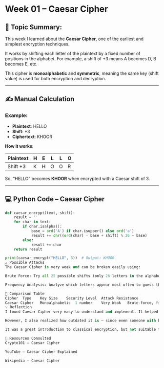 # Week 01 – Caesar Cipher

## 🔐 Topic Summary:
This week I learned about the **Caesar Cipher**, one of the earliest and simplest encryption techniques.

It works by shifting each letter of the plaintext by a fixed number of positions in the alphabet. For example, a shift of +3 means A becomes D, B becomes E, etc.

This cipher is **monoalphabetic** and **symmetric**, meaning the same key (shift value) is used for both encryption and decryption.

---

## ✍️ Manual Calculation

### Example:

- **Plaintext**: HELLO  
- **Shift**: +3  
- **Ciphertext**: KHOOR

**How it works:**

| Plaintext | H | E | L | L | O |
|-----------|---|---|---|---|---|
| Shift +3  | K | H | O | O | R |

So, “HELLO” becomes **KHOOR** when encrypted with a Caesar shift of 3.

---

## 💻 Python Code – Caesar Cipher

```python
def caesar_encrypt(text, shift):
    result = ''
    for char in text:
        if char.isalpha():
            base = ord('A') if char.isupper() else ord('a')
            result += chr((ord(char) - base + shift) % 26 + base)
        else:
            result += char
    return result

print(caesar_encrypt("HELLO", 3))  # Output: KHOOR
⚔️ Possible Attacks
The Caesar Cipher is very weak and can be broken easily using:

Brute Force: Try all 25 possible shifts (only 26 letters in the alphabet)

Frequency Analysis: Analyze which letters appear most often to guess the plaintext (e.g., E, T, A in English)

🔁 Comparison Table
Cipher	Type	Key Size	Security Level	Attack Resistance
Caesar Cipher	Monoalphabetic	1 number	Very Weak	Brute-force, frequency
💡 Reflection
I found Caesar Cipher very easy to understand and implement. It helped me grasp the idea of symmetric encryption and alphabet shifting.

However, I also realized how outdated it is — since even someone with basic knowledge could break it in seconds.

It was a great introduction to classical encryption, but not suitable for securing real-world data.

🔗 Resources Consulted
Crypto101 – Caesar Cipher

YouTube – Caesar Cipher Explained

Wikipedia – Caesar Cipher
